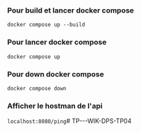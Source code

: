 ### Pour build et lancer docker compose

```docker compose up --build```

### Pour lancer docker compose

```docker compose up```

### Pour down docker compose

```docker compose down```

### Afficher le hostman de l'api

```localhost:8080/ping```# TP---WIK-DPS-TP04
